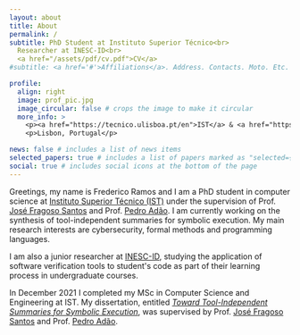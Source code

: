 ```yaml
---
layout: about
title: About
permalink: /
subtitle: PhD Student at Instituto Superior Técnico<br>
  Researcher at INESC-ID<br>
  <a href="/assets/pdf/cv.pdf">CV</a>
#subtitle: <a href='#'>Affiliations</a>. Address. Contacts. Moto. Etc.

profile:
  align: right
  image: prof_pic.jpg
  image_circular: false # crops the image to make it circular
  more_info: >
    <p><a href="https://tecnico.ulisboa.pt/en">IST</a> & <a href="https://www.inesc-id.pt">INESC-ID</a></p>
    <p>Lisbon, Portugal</p>

news: false # includes a list of news items
selected_papers: true # includes a list of papers marked as "selected={true}"
social: true # includes social icons at the bottom of the page
---
```


Greetings, my name is Frederico Ramos and I am a PhD student in computer science at <a href="https://tecnico.ulisboa.pt/en">Instituto Superior Técnico (IST)</a> under the supervision of Prof. <a href="https://web.ist.utl.pt/jose.fragoso">José Fragoso Santos</a> and Prof. <a href="https://www.math.tecnico.ulisboa.pt/~padao/">Pedro Adão</a>. I am currently working on the synthesis of tool-independent summaries for symbolic execution. My main research interests are cybersecurity, formal methods and programming languages.

I am also a junior researcher at <a href="https://www.inesc-id.pt">INESC-ID</a>, studying the application of software verification tools to student's code as part of their learning process in undergraduate courses.

In December 2021 I completed my MSc in Computer Science and Engineering at IST. My dissertation, entitled <i><a href="https://fenix.tecnico.ulisboa.pt/cursos/meic-a/dissertacao/1128253548922710">Toward Tool-Independent Summaries for Symbolic Execution</a></i>, was supervised by Prof. <a href="https://web.ist.utl.pt/jose.fragoso">José Fragoso Santos</a> and Prof. <a href="https://www.math.tecnico.ulisboa.pt/~padao/">Pedro Adão</a>.
